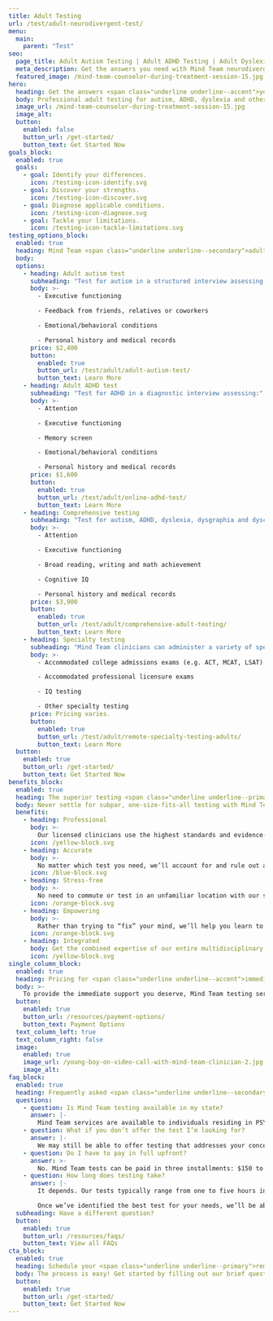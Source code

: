 ```yaml
---
title: Adult Testing
url: /test/adult-neurodivergent-test/
menu:
  main:
    parent: "Test"
seo:
  page_title: Adult Autism Testing | Adult ADHD Testing | Adult Dyslexia Testing
  meta_description: Get the answers you need with Mind Team neurodivergent testing for autism, ADHD, dyslexia, dysgraphia, dyscalculia and other conditions.
  featured_image: /mind-team-counselor-during-treatment-session-15.jpg
hero:
  heading: Get the answers <span class="underline underline--accent">you need</span>.
  body: Professional adult testing for autism, ADHD, dyslexia and other neurodivergent conditions—100% remote and conducted by licensed clinicians.
  image_url: /mind-team-counselor-during-treatment-session-15.jpg
  image_alt:
  button:
    enabled: false
    button_url: /get-started/
    button_text: Get Started Now
goals_block:
  enabled: true
  goals:
    - goal: Identify your differences.
      icon: /testing-icon-identify.svg
    - goal: Discover your strengths.
      icon: /testing-icon-discover.svg
    - goal: Diagnose applicable conditions.
      icon: /testing-icon-diagnose.svg
    - goal: Tackle your limitations.
      icon: /testing-icon-tackle-limitations.svg
testing_options_block:
  enabled: true
  heading: Mind Team <span class="underline underline--secondary">adult</span> testing options
  body:
  options:
    - heading: Adult autism test
      subheading: "Test for autism in a structured interview assessing:"
      body: >-
        - Executive functioning

        - Feedback from friends, relatives or coworkers

        - Emotional/behavioral conditions

        - Personal history and medical records
      price: $2,400
      button:
        enabled: true
        button_url: /test/adult/adult-autism-test/
        button_text: Learn More
    - heading: Adult ADHD test
      subheading: "Test for ADHD in a diagnostic interview assessing:"
      body: >-
        - Attention

        - Executive functioning

        - Memory screen

        - Emotional/behavioral conditions

        - Personal history and medical records
      price: $1,600
      button:
        enabled: true
        button_url: /test/adult/online-adhd-test/
        button_text: Learn More
    - heading: Comprehensive testing
      subheading: "Test for autism, ADHD, dyslexia, dysgraphia and dyscalculia all in one comprehensive diagnostic interview assessing:"
      body: >-
        - Attention

        - Executive functioning

        - Broad reading, writing and math achievement

        - Cognitive IQ

        - Personal history and medical records
      price: $3,900
      button:
        enabled: true
        button_url: /test/adult/comprehensive-adult-testing/
        button_text: Learn More
    - heading: Specialty testing
      subheading: "Mind Team clinicians can administer a variety of specialized tests including: "
      body: >-
        - Accommodated college admissions exams (e.g. ACT, MCAT, LSAT) 

        - Accommodated professional licensure exams

        - IQ testing

        - Other specialty testing
      price: Pricing varies.
      button:
        enabled: true
        button_url: /test/adult/remote-specialty-testing-adults/
        button_text: Learn More
  button:
    enabled: true
    button_url: /get-started/
    button_text: Get Started Now
benefits_block:
  enabled: true
  heading: The superior testing <span class="underline underline--primary">you deserve</span>.
  body: Never settle for subpar, one-size-fits-all testing with Mind Team’s superior remote testing benefits.
  benefits:
    - heading: Professional
      body: >-
        Our licensed clinicians use the highest standards and evidence-based methods, trusted by state assistance programs, educators, employers and doctors.
      icon: /yellow-block.svg
    - heading: Accurate
      body: >-
        No matter which test you need, we’ll account for and rule out an exhaustive list of conditions to ensure you get the most accurate results and diagnoses.
      icon: /blue-block.svg
    - heading: Stress-free
      body: >-
        No need to commute or test in an unfamiliar location with our secure, face-to-face remote testing.
      icon: /orange-block.svg
    - heading: Empowering
      body: >-
        Rather than trying to “fix” your mind, we’ll help you learn to work with your unique abilities and differences to conquer your challenges and thrive.
      icon: /orange-block.svg
    - heading: Integrated
      body: Get the combined expertise of our entire multidisciplinary team and never worry about relaying your background and test results from one provider to another.
      icon: /yellow-block.svg
single_column_block:
  enabled: true
  heading: Pricing for <span class="underline underline--accent">immediate support</span>.
  body: >-
    To provide the immediate support you deserve, Mind Team testing services must be paid out of pocket. Visit our payment page to learn more about your options.
  button:
    enabled: true
    button_url: /resources/payment-options/
    button_text: Payment Options
  text_column_left: true
  text_column_right: false
  image:
    enabled: true
    image_url: /young-boy-on-video-call-with-mind-team-clinician-2.jpg
    image_alt:
faq_block:
  enabled: true
  heading: Frequently asked <span class="underline underline--secondary">questions</span>
  questions:
    - question: Is Mind Team testing available in my state?
      answer: |-
        Mind Team services are available to individuals residing in PSYPACT states. See if you live in a qualifying state using <a href="https://psypact.site-ym.com/page/psypactmap" target="_blank" rel="noopener noreferrer nofollower">this coverage map</a>.
    - question: What if you don’t offer the test I’m looking for?
      answer: |-
        We may still be able to offer testing that addresses your concerns and answers the questions you have about your mind. Simply fill out our [brief questionnaire](/get-started/) to let us know what you’re looking for and we’ll help you find the solution that best suits your needs.
    - question: Do I have to pay in full upfront?
      answer: >-
        No. Mind Team tests can be paid in three installments: $150 to schedule your intake interview, 50% of the remaining balance to schedule your test session, and a final payment of any remaining balance to schedule your post-assessment review.
    - question: How long does testing take?
      answer: |-
        It depends. Our tests typically range from one to five hours in length, depending on the type of test you need, as well as your personal history, input and other factors. 

        Once we’ve identified the best test for your needs, we’ll be able to give you a more accurate time estimate, as well as other important information about your test.
  subheading: Have a different question?
  button:
    enabled: true
    button_url: /resources/faqs/
    button_text: View all FAQs
cta_block:
  enabled: true
  heading: Schedule your <span class="underline underline--primary">remote</span> neurodivergent test
  body: The process is easy! Get started by filling out our brief questionnaire.
  button:
    enabled: true
    button_url: /get-started/
    button_text: Get Started Now
---
```

